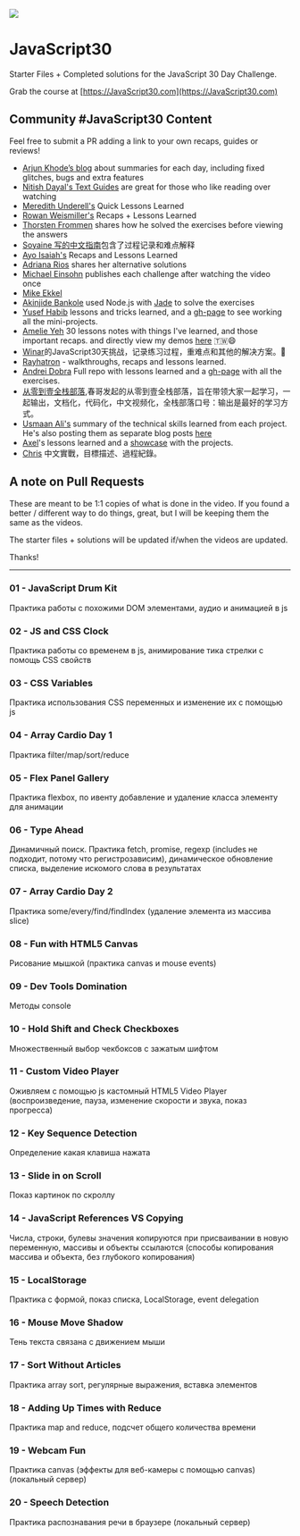 ![](https://javascript30.com/images/JS3-social-share.png)

# JavaScript30

Starter Files + Completed solutions for the JavaScript 30 Day Challenge.

Grab the course at [https://JavaScript30.com](https://JavaScript30.com)

## Community #JavaScript30 Content

Feel free to submit a PR adding a link to your own recaps, guides or reviews!

* [Arjun Khode’s blog](http://thesagittariusme.blogspot.com/search/label/JS30) about summaries for each day, including fixed glitches, bugs and extra features
* [Nitish Dayal's Text Guides](https://github.com/nitishdayal/JavaScript30) are great for those who like reading over watching
* [Meredith Underell's](http://meredithunderell.com/tag/javascript30/) Quick Lessons Learned
* [Rowan Weismiller's](http://rowanweismiller.com/blog/javascript-30/) Recaps + Lessons Learned
* [Thorsten Frommen](https://tfrommen.de/tag/javascript-30/) shares how he solved the exercises before viewing the answers
* [Soyaine 写的中文指南](https://github.com/soyaine/JavaScript30)包含了过程记录和难点解释
* [Ayo Isaiah's](https://freshman.tech/archive/#javascript30) Recaps and Lessons Learned
* [Adriana Rios](https://stpcollabr8nlstn.github.io/JavaScript30/) shares her alternative solutions
* [Michael Einsohn](http://30daysofjs.michaeleinsohn.com) publishes each challenge after watching the video once
* [Mike Ekkel](https://medium.com/@mike_ekkel/javascript-30-a-30-day-vanilla-js-challenge-6a733fc9f62c#.9frjtaje9)
* [Akinjide Bankole](https://github.com/akinjide/JS30days) used Node.js with [Jade](http://jadelang.net) to solve the exercises
* [Yusef Habib](https://github.com/yhabib/JavaScript30) lessons and tricks learned, and a [gh-page](https://yhabib.github.io/JavaScript30/) to see working all the mini-projects.
* [Amelie Yeh](https://github.com/amelieyeh/JS30) 30 lessons notes with things I've learned, and those important recaps. and directly view my demos [here](https://amelieyeh.github.io/JS30/) 🇹🇼😄
* [Winar](https://github.com/winar-jin/JavaScript30-Challenge)的JavaScript30天挑战，记录练习过程，重难点和其他的解决方案。🎨
* [Rayhatron](https://rayhatron.github.io/blog/) - walkthroughs, recaps and lessons learned.
* [Andrei Dobra](https://github.com/andreidbr/JS30) Full repo with lessons learned and a [gh-page](https://andreidbr.github.io/JS30/) with all the exercises.
* [从零到壹全栈部落](https://github.com/liyuechun/JavaScript30-liyuechun),春哥发起的从零到壹全栈部落，旨在带领大家一起学习，一起输出，文档化，代码化，中文视频化，全栈部落口号：输出是最好的学习方式。
* [Usmaan Ali's](https://github.com/usyyy/javascript/blob/master/JavaScript30/analysis.md) summary of the technical skills learned from each project. He's also posting them as separate blog posts [here](https://medium.com/@usyyy)
* [Axel](https://github.com/afuh/js30)'s lessons learned and a [showcase](https://afuh.github.io/js30/) with the projects. 
* [Chris](https://github.com/dwatow/JavaScript30) 中文實戰，目標描述、過程紀錄。

## A note on Pull Requests

These are meant to be 1:1 copies of what is done in the video. If you found a better / different way to do things, great, but I will be keeping them the same as the videos.

The starter files + solutions will be updated if/when the videos are updated.

Thanks!

---

### 01 - JavaScript Drum Kit

Практика работы с похожими DOM элементами, аудио и анимацией в js

### 02 - JS and CSS Clock

Практика работы со временем в js, анимирование тика стрелки с помощь CSS свойств

### 03 - CSS Variables

Практика использования CSS переменных и изменение их с помощью js

### 04 - Array Cardio Day 1

Практика filter/map/sort/reduce

### 05 - Flex Panel Gallery

Практика flexbox, по ивенту добавление и удаление класса элементу для анимации 

### 06 - Type Ahead

Динамичный поиск.  Практика fetch, promise, regexp (includes не подходит, потому что регистрозависим), динамическое обновление списка, выделение искомого слова в результатах

### 07 - Array Cardio Day 2

Практика some/every/find/findIndex (удаление элемента из массива slice)

### 08 - Fun with HTML5 Canvas

Рисование мышкой (практика canvas и mouse events)

### 09 - Dev Tools Domination

Методы console

### 10 - Hold Shift and Check Checkboxes

Множественный выбор чекбоксов с зажатым шифтом

### 11 - Custom Video Player

Оживляем с помощью js кастомный HTML5 Video Player (воспроизведение, пауза, изменение скорости и звука, показ прогресса)

### 12 - Key Sequence Detection

Определение какая клавиша нажата

### 13 - Slide in on Scroll

Показ картинок по скроллу

### 14 - JavaScript References VS Copying

Числа, строки, булевы значения копируются при присваивании в новую переменную, массивы и объекты ссылаются (способы копирования массива и объекта, без глубокого копирования)

### 15 - LocalStorage

Практика с формой, показ списка, LocalStorage, event delegation

### 16 - Mouse Move Shadow

Тень текста связана с движением мыши

### 17 - Sort Without Articles

Практика array sort, регулярные выражения, вставка элементов

### 18 - Adding Up Times with Reduce

Практика map and reduce, подсчет общего количества времени

### 19 - Webcam Fun

Практика canvas (эффекты для веб-камеры с помощью canvas) (локальный сервер)

### 20 - Speech Detection

Практика распознавания речи в браузере (локальный сервер)
